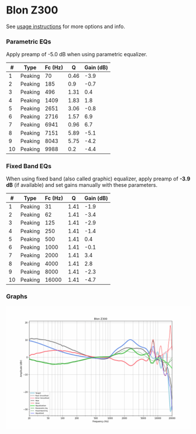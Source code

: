 # Blon Z300
See [usage instructions](https://github.com/jaakkopasanen/AutoEq#usage) for more options and info.

### Parametric EQs
Apply preamp of -5.0 dB when using parametric equalizer.

|   # | Type    |   Fc (Hz) |    Q |   Gain (dB) |
|-----|---------|-----------|------|-------------|
|   1 | Peaking |        70 | 0.46 |        -3.9 |
|   2 | Peaking |       185 | 0.9  |        -0.7 |
|   3 | Peaking |       496 | 1.31 |         0.4 |
|   4 | Peaking |      1409 | 1.83 |         1.8 |
|   5 | Peaking |      2651 | 3.06 |        -0.8 |
|   6 | Peaking |      2716 | 1.57 |         6.9 |
|   7 | Peaking |      6941 | 0.96 |         6.7 |
|   8 | Peaking |      7151 | 5.89 |        -5.1 |
|   9 | Peaking |      8043 | 5.75 |        -4.2 |
|  10 | Peaking |      9988 | 0.2  |        -4.4 |

### Fixed Band EQs
When using fixed band (also called graphic) equalizer, apply preamp of **-3.9 dB** (if available) and set gains manually with these parameters.

|   # | Type    |   Fc (Hz) |    Q |   Gain (dB) |
|-----|---------|-----------|------|-------------|
|   1 | Peaking |        31 | 1.41 |        -1.9 |
|   2 | Peaking |        62 | 1.41 |        -3.4 |
|   3 | Peaking |       125 | 1.41 |        -2.9 |
|   4 | Peaking |       250 | 1.41 |        -1.4 |
|   5 | Peaking |       500 | 1.41 |         0.4 |
|   6 | Peaking |      1000 | 1.41 |        -0.1 |
|   7 | Peaking |      2000 | 1.41 |         3.4 |
|   8 | Peaking |      4000 | 1.41 |         2.8 |
|   9 | Peaking |      8000 | 1.41 |        -2.3 |
|  10 | Peaking |     16000 | 1.41 |        -4.7 |

### Graphs
![](./Blon%20Z300.png)
